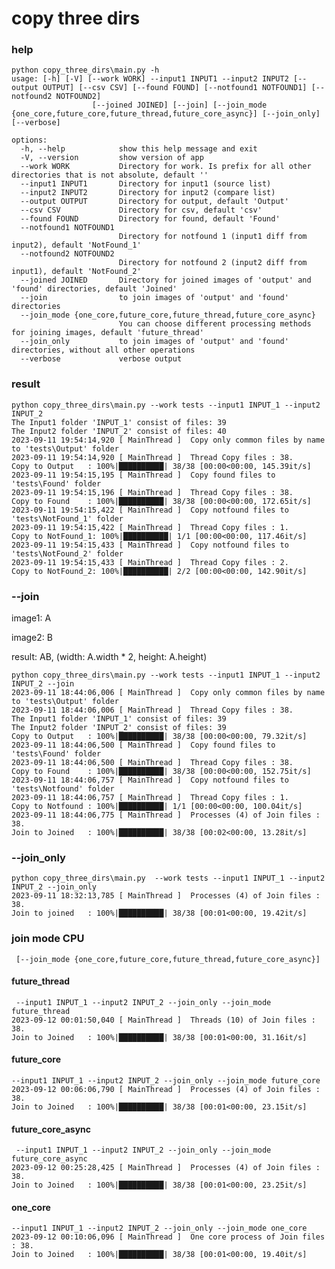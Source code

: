 # copy three dirs

### help

```
python copy_three_dirs\main.py -h
usage: [-h] [-V] [--work WORK] --input1 INPUT1 --input2 INPUT2 [--output OUTPUT] [--csv CSV] [--found FOUND] [--notfound1 NOTFOUND1] [--notfound2 NOTFOUND2]
                  [--joined JOINED] [--join] [--join_mode {one_core,future_core,future_thread,future_core_async}] [--join_only] [--verbose]

options:
  -h, --help            show this help message and exit
  -V, --version         show version of app
  --work WORK           Directory for work. Is prefix for all other directories that is not absolute, default ''
  --input1 INPUT1       Directory for input1 (source list)
  --input2 INPUT2       Directory for input2 (compare list)
  --output OUTPUT       Directory for output, default 'Output'
  --csv CSV             Directory for csv, default 'csv'
  --found FOUND         Directory for found, default 'Found'
  --notfound1 NOTFOUND1
                        Directory for notfound 1 (input1 diff from input2), default 'NotFound_1'
  --notfound2 NOTFOUND2
                        Directory for notfound 2 (input2 diff from input1), default 'NotFound_2'
  --joined JOINED       Directory for joined images of 'output' and 'found' directories, default 'Joined'
  --join                to join images of 'output' and 'found' directories
  --join_mode {one_core,future_core,future_thread,future_core_async}
                        You can choose different processing methods for joining images, default 'future_thread'
  --join_only           to join images of 'output' and 'found' directories, without all other operations
  --verbose             verbose output

```



### result 

```
python copy_three_dirs\main.py --work tests --input1 INPUT_1 --input2 INPUT_2 
The Input1 folder 'INPUT_1' consist of files: 39
The Input2 folder 'INPUT_2' consist of files: 40
2023-09-11 19:54:14,920 [ MainThread ]  Copy only common files by name to 'tests\Output' folder
2023-09-11 19:54:14,920 [ MainThread ]  Thread Copy files : 38.
Copy to Output   : 100%|██████████| 38/38 [00:00<00:00, 145.39it/s]
2023-09-11 19:54:15,195 [ MainThread ]  Copy found files to 'tests\Found' folder
2023-09-11 19:54:15,196 [ MainThread ]  Thread Copy files : 38.
Copy to Found    : 100%|██████████| 38/38 [00:00<00:00, 172.65it/s]
2023-09-11 19:54:15,422 [ MainThread ]  Copy notfound files to 'tests\NotFound_1' folder
2023-09-11 19:54:15,422 [ MainThread ]  Thread Copy files : 1.
Copy to NotFound_1: 100%|██████████| 1/1 [00:00<00:00, 117.46it/s]
2023-09-11 19:54:15,433 [ MainThread ]  Copy notfound files to 'tests\NotFound_2' folder
2023-09-11 19:54:15,433 [ MainThread ]  Thread Copy files : 2.
Copy to NotFound_2: 100%|██████████| 2/2 [00:00<00:00, 142.90it/s]

```
### --join
image1: A

image2: B

result: AB, (width: A.width * 2, height: A.height)

```
python copy_three_dirs\main.py --work tests --input1 INPUT_1 --input2 INPUT_2 --join 
2023-09-11 18:44:06,006 [ MainThread ]  Copy only common files by name to 'tests\Output' folder
2023-09-11 18:44:06,006 [ MainThread ]  Thread Copy files : 38.
The Input1 folder 'INPUT_1' consist of files: 39
The Input2 folder 'INPUT_2' consist of files: 39
Copy to Output   : 100%|██████████| 38/38 [00:00<00:00, 79.32it/s] 
2023-09-11 18:44:06,500 [ MainThread ]  Copy found files to 'tests\Found' folder
2023-09-11 18:44:06,500 [ MainThread ]  Thread Copy files : 38.
Copy to Found    : 100%|██████████| 38/38 [00:00<00:00, 152.75it/s]
2023-09-11 18:44:06,757 [ MainThread ]  Copy notfound files to 'tests\Notfound' folder
2023-09-11 18:44:06,757 [ MainThread ]  Thread Copy files : 1.
Copy to Notfound : 100%|██████████| 1/1 [00:00<00:00, 100.04it/s]
2023-09-11 18:44:06,775 [ MainThread ]  Processes (4) of Join files : 38.
Join to Joined   : 100%|██████████| 38/38 [00:02<00:00, 13.28it/s]

```


### --join_only 
```
python copy_three_dirs\main.py  --work tests --input1 INPUT_1 --input2 INPUT_2 --join_only 
2023-09-11 18:32:13,785 [ MainThread ]  Processes (4) of Join files : 38.
Join to joined   : 100%|██████████| 38/38 [00:01<00:00, 19.42it/s]
```

### join mode CPU
``` [--join_mode {one_core,future_core,future_thread,future_core_async}]```

#### future_thread
```
 --input1 INPUT_1 --input2 INPUT_2 --join_only --join_mode future_thread
2023-09-12 00:01:50,040 [ MainThread ]  Threads (10) of Join files : 38.
Join to Joined   : 100%|██████████| 38/38 [00:01<00:00, 31.16it/s]
```

#### future_core
```
--input1 INPUT_1 --input2 INPUT_2 --join_only --join_mode future_core  
2023-09-12 00:06:06,790 [ MainThread ]  Processes (4) of Join files : 38.
Join to Joined   : 100%|██████████| 38/38 [00:01<00:00, 23.15it/s]

```

#### future_core_async
```
 --input1 INPUT_1 --input2 INPUT_2 --join_only --join_mode future_core_async
2023-09-12 00:25:28,425 [ MainThread ]  Processes (4) of Join files : 38.
Join to Joined   : 100%|██████████| 38/38 [00:01<00:00, 23.25it/s]
```

#### one_core
```
--input1 INPUT_1 --input2 INPUT_2 --join_only --join_mode one_core    
2023-09-12 00:10:06,096 [ MainThread ]  One core process of Join files : 38.         
Join to Joined   : 100%|██████████| 38/38 [00:01<00:00, 19.40it/s]
```

